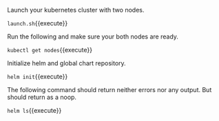 Launch your kubernetes cluster with two nodes.

`launch.sh`{{execute}}

Run the following and make sure your both nodes are ready.

`kubectl get nodes`{{execute}}

Initialize helm and global chart repository.

`helm init`{{execute}}

The following command should return neither errors nor any output. But should return as a noop.

`helm ls`{{execute}}
